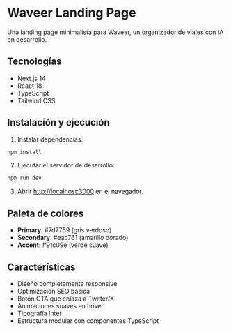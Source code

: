 # Waveer Landing Page

Una landing page minimalista para Waveer, un organizador de viajes con IA en desarrollo.

## Tecnologías

- Next.js 14
- React 18
- TypeScript
- Tailwind CSS

## Instalación y ejecución

1. Instalar dependencias:
```bash
npm install
```

2. Ejecutar el servidor de desarrollo:
```bash
npm run dev
```

3. Abrir [http://localhost:3000](http://localhost:3000) en el navegador.

## Paleta de colores

- **Primary**: #7d7769 (gris verdoso)
- **Secondary**: #eac761 (amarillo dorado)
- **Accent**: #91c09e (verde suave)

## Características

- Diseño completamente responsive
- Optimización SEO básica
- Botón CTA que enlaza a Twitter/X
- Animaciones suaves en hover
- Tipografía Inter
- Estructura modular con componentes TypeScript